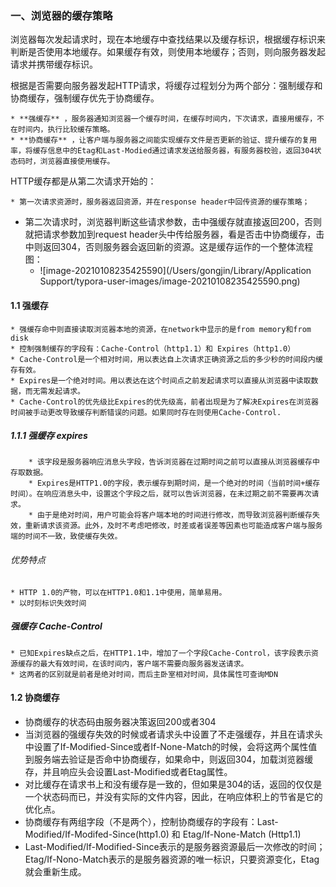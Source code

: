 ### 一、浏览器的缓存策略

​	浏览器每次发起请求时，现在本地缓存中查找结果以及缓存标识，根据缓存标识来判断是否使用本地缓存。如果缓存有效，则使用本地缓存；否则，则向服务器发起请求并携带缓存标识。

​	根据是否需要向服务器发起HTTP请求，将缓存过程划分为两个部分：强制缓存和协商缓存，强制缓存优先于协商缓存。

	* **强缓存** ，服务器通知浏览器一个缓存时间，在缓存时间内，下次请求，直接用缓存，不在时间内，执行比较缓存策略。
	* **协商缓存** ，让客户端与服务器之间能实现缓存文件是否更新的验证、提升缓存的复用率，将缓存信息中的Etag和Last-Modied通过请求发送给服务器，有服务器校验，返回304状态码时，浏览器直接使用缓存。

HTTP缓存都是从第二次请求开始的：

	* 第一次请求资源时，服务器返回资源，并在response header中回传资源的缓存策略；
 * 第二次请求时，浏览器判断这些请求参数，击中强缓存就直接返回200，否则就把请求参数加到request header头中传给服务器，看是否击中协商缓存，击中则返回304，否则服务器会返回新的资源。这是缓存运作的一个整体流程图：
   	* ![image-20210108235425590](/Users/gongjin/Library/Application Support/typora-user-images/image-20210108235425590.png)

#### 1.1  强缓存

	* 强缓存命中则直接读取浏览器本地的资源，在network中显示的是from memory和from disk
	* 控制强制缓存的字段有：Cache-Control（http1.1）和 Expires（http1.0）
	* Cache-Control是一个相对时间，用以表达自上次请求正确资源之后的多少秒的时间段内缓存有效。
	* Expires是一个绝对时间。用以表达在这个时间点之前发起请求可以直接从浏览器中读取数据，而无需发起请求。
	* Cache-Control的优先级比Expires的优先级高，前者出现是为了解决Expires在浏览器时间被手动更改导致缓存判断错误的问题。如果同时存在则使用Cache-Control.



##### 	1.1.1 强缓存 expires

		* 该字段是服务器响应消息头字段，告诉浏览器在过期时间之前可以直接从浏览器缓存中存取数据。
		* Expires是HTTP1.0的字段，表示缓存到期时间，是一个绝对的时间（当前时间+缓存时间）。在响应消息头中，设置这个字段之后，就可以告诉浏览器，在未过期之前不需要再次请求。
		* 由于是绝对时间，用户可能会将客户端本地的时间进行修改，而导致浏览器判断缓存失效，重新请求该资源。此外，及时不考虑吧修改，时差或者误差等因素也可能造成客户端与服务端的时间不一致，致使缓存失效。

###### 优势特点

	* HTTP 1.0的产物，可以在HTTP1.0和1.1中使用，简单易用。
	* 以时刻标识失效时间

##### 强缓存 Cache-Control

	* 已知Expires缺点之后，在HTTP1.1中，增加了一个字段Cache-Control，该字段表示资源缓存的最大有效时间，在该时间内，客户端不需要向服务器发送请求。
	* 这两者的区别就是前者是绝对时间，而后主卧室相对时间，具体属性可查询MDN



#### 1.2  协商缓存

* 协商缓存的状态码由服务器决策返回200或者304
* 当浏览器的强缓存失效的时候或者请求头中设置了不走强缓存，并且在请求头中设置了If-Modified-Since或者If-None-Match的时候，会将这两个属性值到服务端去验证是否命中协商缓存，如果命中，则返回304，加载浏览器缓存，并且响应头会设置Last-Modified或者Etag属性。
* 对比缓存在请求书上和没有缓存是一致的，但如果是304的话，返回的仅仅是一个状态码而已，并没有实际的文件内容，因此，在响应体积上的节省是它的优化点。
* 协商缓存有两组字段（不是两个），控制协商缓存的字段有：Last-Modified/If-Modifed-Since(http1.0)  和  Etag/If-None-Match (Http1.1)
* Last-Modified/If-Modified-Since表示的是服务器资源最后一次修改的时间； Etag/If-Nono-Match表示的是服务器资源的唯一标识，只要资源变化，Etag就会重新生成。